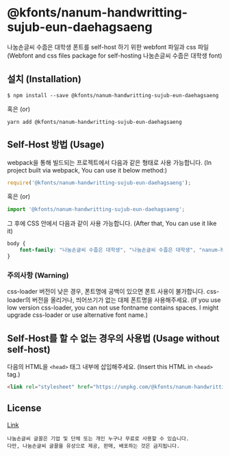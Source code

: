 # @kfonts/nanum-handwritting-sujub-eun-daehagsaeng

나눔손글씨 수줍은 대학생 폰트를 self-host 하기 위한 webfont 파일과 css 파일
(Webfont and css files package for self-hosting 나눔손글씨 수줍은 대학생 font)

## 설치 (Installation)

```
$ npm install --save @kfonts/nanum-handwritting-sujub-eun-daehagsaeng
```

혹은 (or)

```
yarn add @kfonts/nanum-handwritting-sujub-eun-daehagsaeng
```

## Self-Host 방법 (Usage)

webpack을 통해 빌드되는 프로젝트에서 다음과 같은 형태로 사용 가능합니다.
(In project built via webpack, You can use it below method:)

```js
require('@kfonts/nanum-handwritting-sujub-eun-daehagsaeng');
```

혹은 (or)

```js
import '@kfonts/nanum-handwritting-sujub-eun-daehagsaeng';
```

그 후에 CSS 안에서 다음과 같이 사용 가능합니다.
(After that, You can use it like it)

```css
body {
    font-family: "나눔손글씨 수줍은 대학생", "나눔손글씨 수줍은 대학생", "nanum-handwritting-sujub-eun-daehagsaeng";
}
```

### 주의사항 (Warning)

css-loader 버전이 낮은 경우, 폰트명에 공백이 있으면 폰트 사용이 불가합니다.
css-loader의 버전을 올리거나, 띄어쓰기가 없는 대체 폰트명을 사용해주세요.
(If you use low version css-loader, you can not use fontname contains spaces.
I might upgrade css-loader or use alternative font name.)

## Self-Host를 할 수 없는 경우의 사용법 (Usage without self-host)

다음의 HTML을 `<head>` 태그 내부에 삽입해주세요.
(Insert this HTML in `<head>` tag.)

```html
<link rel="stylesheet" href="https://unpkg.com/@kfonts/nanum-handwritting-sujub-eun-daehagsaeng/index.css" />
```

## License

[Link](https://clova.ai/handwriting/list.html)

```
나눔손글씨 글꼴은 기업 및 단체 또는 개인 누구나 무료로 사용할 수 있습니다.
다만, 나눔손글씨 글꼴을 유상으로 제공, 판매, 배포하는 것은 금지됩니다.

```
